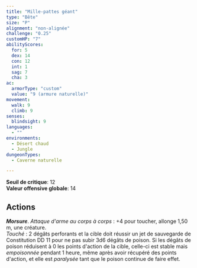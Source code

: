 ```yaml
---
title: "Mille-pattes géant"
type: "Bête"
size: "P"
alignment: "non-alignée"
challenge: "0.25"
customHP: "7"
abilityScores:
  for: 5
  dex: 14
  con: 12
  int: 1
  sag: 7
  cha: 3
ac:
  armorType: "custom"
  value: "9 (armure naturelle)"
movement:
  walk: 9
  climb: 9
senses:
  blindsight: 9
languages:
  - ""
environments:
  - Désert chaud
  - Jungle
dungeonTypes:
  - Caverne naturelle

---
```

**Seuil de critique**: 12          
**Valeur offensive globale**: 14     
## Actions
_**Morsure**_. _Attaque d'arme au corps à corps_ : +4 pour toucher, allonge 1,50 m, une créature.  
_Touché_ : 2 dégâts perforants et la cible doit réussir un jet de sauvegarde de Constitution DD 11 pour ne pas subir 3d6 dégâts de poison. Si les dégâts de poison réduisent à 0 les points d'action  de la cible, celle-ci est stable mais _empoisonnée_ pendant 1 heure, même après avoir récupéré des points d'action, et elle est _paralysée_ tant que le poison continue de faire effet.
